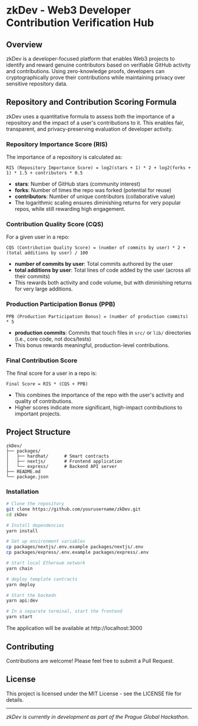 # zkDev - Web3 Developer Contribution Verification Hub

## Overview

zkDev is a developer-focused platform that enables Web3 projects to identify and reward genuine contributors based on verifiable GitHub activity and contributions. Using zero-knowledge proofs, developers can cryptographically prove their contributions while maintaining privacy over sensitive repository data.

## Repository and Contribution Scoring Formula

zkDev uses a quantitative formula to assess both the importance of a repository and the impact of a user's contributions to it. This enables fair, transparent, and privacy-preserving evaluation of developer activity.

### Repository Importance Score (RIS)

The importance of a repository is calculated as:

```
RIS (Repository Importance Score) = log2(stars + 1) * 2 + log2(forks + 1) * 1.5 + contributors * 0.5
```

- **stars**: Number of GitHub stars (community interest)
- **forks**: Number of times the repo was forked (potential for reuse)
- **contributors**: Number of unique contributors (collaborative value)
- The logarithmic scaling ensures diminishing returns for very popular repos, while still rewarding high engagement.

### Contribution Quality Score (CQS)

For a given user in a repo:

```
CQS (Contribution Quality Score) = (number of commits by user) * 2 + (total additions by user) / 100
```

- **number of commits by user**: Total commits authored by the user
- **total additions by user**: Total lines of code added by the user (across all their commits)
- This rewards both activity and code volume, but with diminishing returns for very large additions.

### Production Participation Bonus (PPB)

```
PPB (Production Participation Bonus) = (number of production commits) * 5
```

- **production commits**: Commits that touch files in `src/` or `lib/` directories (i.e., core code, not docs/tests)
- This bonus rewards meaningful, production-level contributions.

### Final Contribution Score

The final score for a user in a repo is:

```
Final Score = RIS * (CQS + PPB)
```

- This combines the importance of the repo with the user's activity and quality of contributions.
- Higher scores indicate more significant, high-impact contributions to important projects.

## Project Structure

```
zkDev/
├── packages/
│   ├── hardhat/      # Smart contracts
│   ├── nextjs/       # Frontend application
│   └── express/      # Backend API server
├── README.md
└── package.json
```

### Installation

```bash
# Clone the repository
git clone https://github.com/yourusername/zkDev.git
cd zkDev

# Install dependencies
yarn install

# Set up environment variables
cp packages/nextjs/.env.example packages/nextjs/.env
cp packages/express/.env.example packages/express/.env

# Start local Ethereum network
yarn chain

# deploy template contracts
yarn deploy

# Start the backedn
yarn api:dev

# In a separate terminal, start the frontend
yarn start
```

The application will be available at http://localhost:3000

## Contributing

Contributions are welcome! Please feel free to submit a Pull Request.

## License

This project is licensed under the MIT License - see the LICENSE file for details.

---

_zkDev is currently in development as part of the Prague Global Hackathon._
